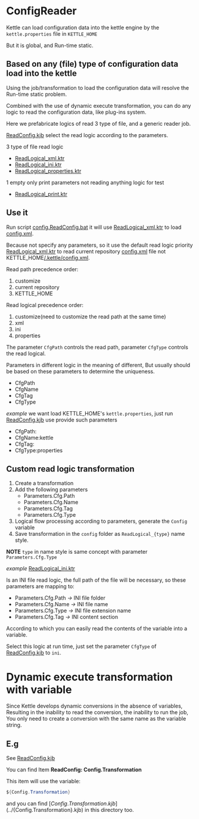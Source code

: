 # ConfigReader

Kettle can load configuration data into the kettle engine
by the `kettle.properties` file in `KETTLE_HOME`

But it is global, and Run-time static.


## Based on any (file) type of configuration data load into the kettle

Using the job/transformation to load the configuration data
will resolve the Run-time static problem.

Combined with the use of dynamic execute transformation,
you can do any logic to read the configuration data, like plug-ins system.

Here we prefabricate logics of read 3 type of file, and a generic reader job.

[ReadConfig.kjb](/ReadConfig.kjb) select the read logic according to the parameters.

3 type of file read logic
- [ReadLogical_xml.ktr](/ReadLogical_xml.ktr)
- [ReadLogical_ini.ktr](/ReadLogical_ini.kjb)
- [ReadLogical_properties.ktr](/ReadLogical_properties.kjb)

1 empty only print parameters not reading anything logic for test
- [ReadLogical_print.ktr](/ReadLogical_print.ktr)


## Use it

Run script [config.ReadConfig.bat](../config.ReadConfig.bat) it will use
[ReadLogical_xml.ktr](/ReadLogical_xml.ktr) to load [config.xml](../config.xml).

Because not specify any parameters, so it use the default read logic priority
[ReadLogical_xml.ktr](/ReadLogical_xml.ktr) to read current repository
[config.xml](../config.xml) file not KETTLE_HOME[/.kettle/config.xml](../.kettle/config.xml).

Read path precedence order:
1. customize
2. current repository
3. KETTLE_HOME

Read logical precedence order:
1. customize(need to customize the read path at the same time)
2. xml
3. ini
4. properties

The parameter `CfgPath` controls the read path,
parameter `CfgType` controls the read logical.

Parameters in different logic in the meaning of different,
But usually should be based on these parameters to determine the uniqueness.
- CfgPath
- CfgName
- CfgTag
- CfgType

*example* we want load KETTLE_HOME's `kettle.properties`,
just run [ReadConfig.kjb](/ReadConfig.kjb) use provide such parameters

- CfgPath:
- CfgName:kettle
- CfgTag:
- CfgType:properties




## Custom read logic transformation

1. Create a transformation
2. Add the following parameters
    - Parameters.Cfg.Path
    - Parameters.Cfg.Name
    - Parameters.Cfg.Tag
    - Parameters.Cfg.Type
3. Logical flow processing according to parameters, generate the `Config` variable
4. Save transformation in the `config` folder as `ReadLogical_{type}` name style.


**NOTE** `type` in name style is same concept with parameter `Parameters.Cfg.Type`

*example* [ReadLogical_ini.ktr](/ReadLogical_ini.ktr)

Is an INI file read logic, the full path of the file will be necessary, so these parameters are mapping to:

- Parameters.Cfg.Path *->* INI file folder
- Parameters.Cfg.Name *->* INI file name
- Parameters.Cfg.Type *->* INI file extension name
- Parameters.Cfg.Tag *->* INI content section

According to which you can easily read the contents of the variable into a variable.

Select this logic at run time, just set the parameter `CfgType` of [ReadConfig.kjb](/ReadConfig.kjb) to `ini`.



# Dynamic execute transformation with variable

Since Kettle develops dynamic conversions in the absence of variables,
Resulting in the inability to read the conversion, the inability to run the job,
You only need to create a conversion with the same name as the variable string.


## E.g

See [ReadConfig.kjb](../ReadConfig.kjb)

You can find Item **ReadConfig: Config.Transformation**

This item will use the variable:

```java
${Config.Transformation}
```

and you can find
[${Config.Transformation}.kjb](../${Config.Transformation}.kjb)
 in this directory too.
